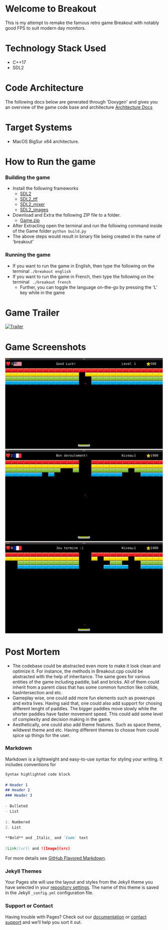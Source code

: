 # Welcome to Breakout

This is my attempt to remake the famous retro game Breakout with notably good FPS to suit modern day monitors. 

# Technology Stack Used
- C++17
- SDL2

# Code Architecture 
The following docs below are generated through 'Doxygen' and gives you an overview of the game code base and architecture
[Architecture Docs](docs/html/index.html)

# Target Systems 
- MacOS BigSur x64 architecture. 

# How to Run the game 

### Building the game 
- Install the following frameworks 
    - [SDL2](https://lazyfoo.net/tutorials/SDL/01_hello_SDL/mac/index.php) 
    - [SDL2_ttf](https://www.libsdl.org/projects/SDL_ttf/)
    - [SDL2_mixer](https://www.libsdl.org/projects/SDL_mixer/)
    - [SDL2_images](https://www.libsdl.org/projects/SDL_image/)
- Download and Extra the following ZIP file to a folder. 
    - [Game.zip](Installation/Game.zip)
- After Extracting open the terminal and run the following command inside of the Game folder
    ``` python build.py ```
- The above steps would result in binary file being created in the name of 'breakout'

### Running the game 
- If you want to run the game in English, then type the following on the terminal ```./breakout english```
- If you want to run the game in French, then type the following on the terminal ``` ./breakout french```
    - Further, you can toggle the language on-the-go by pressing the 'L' key while in the game

# Game Trailer 
[![Trailer](https://res.cloudinary.com/marcomontalbano/image/upload/v1614248243/video_to_markdown/images/youtube--2NicpXnlUmM-c05b58ac6eb4c4700831b2b3070cd403.jpg)](https://youtu.be/2NicpXnlUmM "Trailer")

# Game Screenshots 
![Image](docs/media/screenshots/1.png)
![Image](docs/media/screenshots/2.png)
![Image](docs/media/screenshots/3.png)

# Post Mortem
- The codebase could be abstracted even more to make it look clean and optimize it. For instance, the methods in Breakout.cpp could be abstracted with the help of inheritance. The same goes for various entities of the game including paddle, ball and bricks. All of them could inherit from a parent class that has some common function like collide, hasIntersection and etc. 
 - Gameplay wise, one could add more fun elements such as powerups and extra lives. Having said that, one could also add support for chosing different lenght of paddles. The bigger paddles move slowly while the shorter paddles have faster movement speed. This could add some level of complexity and decision making in the game. 
 - Aesthetically, one could also add theme features. Such as  space theme, wildwest theme and etc. Having different themes to chosse from could spice up things for the user. 
### Markdown

Markdown is a lightweight and easy-to-use syntax for styling your writing. It includes conventions for

```markdown
Syntax highlighted code block

# Header 1
## Header 2
### Header 3

- Bulleted
- List

1. Numbered
2. List

**Bold** and _Italic_ and `Code` text

[Link](url) and ![Image](src)
```

For more details see [GitHub Flavored Markdown](https://guides.github.com/features/mastering-markdown/).

### Jekyll Themes

Your Pages site will use the layout and styles from the Jekyll theme you have selected in your [repository settings](https://github.com/jugalj05hi/Breakout/settings). The name of this theme is saved in the Jekyll `_config.yml` configuration file.

### Support or Contact

Having trouble with Pages? Check out our [documentation](https://docs.github.com/categories/github-pages-basics/) or [contact support](https://support.github.com/contact) and we’ll help you sort it out.
